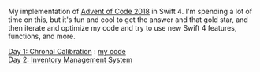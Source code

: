 My implementation of [Advent of Code 2018](https://adventofcode.com/) in Swift 4. I'm spending a lot of time on this, but it's fun and cool to get the answer and that gold star, and then iterate and optimize my code and try to use new Swift 4 features, functions, and more. 

[Day 1: Chronal Calibration](https://adventofcode.com/2018/day/1) : [my code](https://github.com/elizabethsiegle/AdventOfCode2018/blob/master/AdventOfCode.playground/Pages/Day1.xcplaygroundpage/Contents.swift) <br />
[Day 2: Inventory Management System](https://adventofcode.com/2018/day/2)
